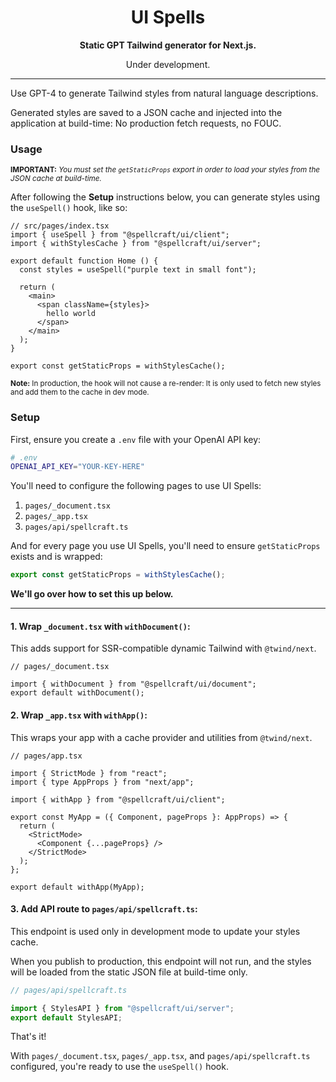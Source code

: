 <center>
  <h1>UI Spells</h1>

  <b>Static GPT Tailwind generator for Next.js.</b>

  Under development.

  <hr>
</center>

Use GPT-4 to generate Tailwind styles from natural language descriptions.

Generated styles are saved to a JSON cache and injected into the application at
build-time: No production fetch requests, no FOUC.

### Usage

<sub>**IMPORTANT:** _You must set the `getStaticProps` export in order to load
your styles from the JSON cache at build-time._</sub>

After following the **Setup** instructions below, you can generate styles using
the `useSpell()` hook, like so:

```tsx
// src/pages/index.tsx
import { useSpell } from "@spellcraft/ui/client";
import { withStylesCache } from "@spellcraft/ui/server";

export default function Home () {
  const styles = useSpell("purple text in small font");

  return (
    <main>
      <span className={styles}>
        hello world
      </span>
    </main>
  );
}

export const getStaticProps = withStylesCache();
```

<sub>**Note:** In production, the hook will not cause a re-render: It is only
used to fetch new styles and add them to the cache in dev mode.</sub>

### Setup

First, ensure you create a `.env` file with your OpenAI API key:

```sh
# .env
OPENAI_API_KEY="YOUR-KEY-HERE"
```

You'll need to configure the following pages to use UI Spells:

1. `pages/_document.tsx`
2. `pages/_app.tsx`
3. `pages/api/spellcraft.ts`

And for every page you use UI Spells, you'll need to ensure `getStaticProps`
exists and is wrapped:

```ts
export const getStaticProps = withStylesCache();
```

**We'll go over how to set this up below.**

---

#### 1. Wrap `_document.tsx` with `withDocument()`:

This adds support for SSR-compatible dynamic Tailwind with `@twind/next`. 

```tsx
// pages/_document.tsx

import { withDocument } from "@spellcraft/ui/document";
export default withDocument();
```

#### 2. Wrap `_app.tsx` with `withApp()`:

This wraps your app with a cache provider and utilities from `@twind/next`.

```tsx
// pages/app.tsx

import { StrictMode } from "react";
import { type AppProps } from "next/app";

import { withApp } from "@spellcraft/ui/client";

export const MyApp = ({ Component, pageProps }: AppProps) => {
  return (
    <StrictMode>
      <Component {...pageProps} />
    </StrictMode>
  );
};

export default withApp(MyApp);
```

#### 3. Add API route to `pages/api/spellcraft.ts`:

This endpoint is used only in development mode to update your styles cache.

When you publish to production, this endpoint will not run, and the styles will
be loaded from the static JSON file at build-time only.

```ts
// pages/api/spellcraft.ts

import { StylesAPI } from "@spellcraft/ui/server";
export default StylesAPI;
```

That's it! 

With `pages/_document.tsx`, `pages/_app.tsx`, and `pages/api/spellcraft.ts`
configured, you're ready to use the `useSpell()` hook.